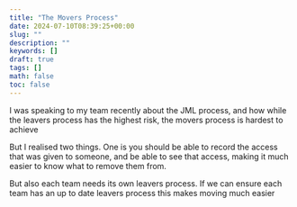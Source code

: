 ```yaml
---
title: "The Movers Process"
date: 2024-07-10T08:39:25+00:00
slug: ""
description: ""
keywords: []
draft: true
tags: []
math: false
toc: false
---
```


I was speaking to my team recently about the JML process, and how while the leavers process has the highest risk, the movers process is hardest to achieve

But I realised two things. One is you should be able to record the access that was given to someone, and be able to see that access, making it much easier to know what to remove them from.

But also each team needs its own leavers process. If we can ensure each team has an up to date leavers process this makes moving much easier

